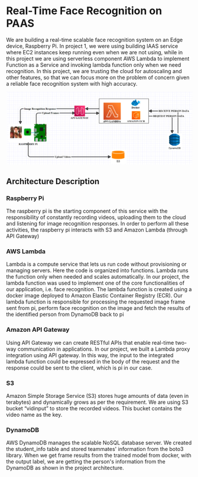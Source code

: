# Real-Time Face Recognition on PAAS
We are building a real-time scalable face recognition system on an Edge device, Raspberry Pi. In project 1, we were using building IAAS service where EC2 instances keep running even when we are not using, while in this project we are using serverless component AWS Lambda to implement Function as a Service and invoking lambda function only when we need recognition.  In this project, we are trusting the cloud for autoscaling and other features, so that we can focus more on the problem of concern given a reliable face recognition system with high accuracy.

![alt text](PAAS.png)


## Architecture Description

### Raspberry Pi

The raspberry pi is the starting component of this service with the responsibility of constantly recording videos, uploading them to the cloud and listening for image recognition responses. In order to perform all these activities, the raspberry pi interacts with S3 and Amazon Lambda (through API Gateway)

### AWS Lambda

Lambda is a compute service that lets us run code without provisioning or managing servers. Here the code is organized into functions. Lambda runs the function only when needed and scales automatically. In our project, the lambda function was used to implement one of the core functionalities of our application, i.e. face recognition. The lambda function is created using a docker image deployed to Amazon Elastic Container Registry (ECR). Our lambda function is responsible for processing the requested image frame sent from pi, perform face recognition on the image and fetch the results of the identified person from DynamoDB back to pi


### Amazon API Gateway

Using API Gateway we can create RESTful APIs that enable real-time two-way communication in applications. In our project, we built a Lambda proxy integration using API gateway. In this way, the input to the integrated lambda function could be expressed in the body of the request and the response could be sent to the client, which is pi in our case.


### S3
Amazon Simple Storage Service (S3) stores huge amounts of data (even in terabytes) and dynamically grows as per the requirement. We are using S3 bucket “vidinput” to store the recorded videos. This bucket contains the video name as the key.

### DynamoDB

AWS DynamoDB manages the scalable NoSQL database server. We created the student_info table and stored teammates' information from the boto3 library. When we get frame results from the trained model from docker, with the output label, we are getting the person's information from the DynamoDB as shown in the project architecture.




<!-- ### Custom face-recognition model
https://drive.google.com/drive/folders/1qrNfLNGy0WS8_L82BnHh-5EwQwSGUYwJ?usp=sharing

### Instruction to use this project
    - Power on the raspberry pi.
    - Connect to it via monitor or ssh.
    - Install required python modules using the pip install command.
    - Transfer the python file via SCP.
    - To run the real-time face recognition application, go the the appropriate folder & execute the following command: python vid.py

### AWS Credentials
    Access key ID: AKIAU26NNX3KUZL2A6KE
    Secret access key: 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
    Region: US East (N. Virginia) us-east-1

### S3 Bucket Name
    vidinput

### DynamoDB Table
    Table Name: student_info
    Partition Key: label
### API Gateway
    uri = 'https://i94akakfz7.execute-api.us-east-1.amazonaws.com/test/facerecognition'
    message = {"imgStr": img_as_string, "imgName": filename}

### AWS Lambda
    Function Name: faceRecognitionCore
    Invocation Type: http request through API gateway

### Team:57
    Mani Sai Tejaswy Valluri (mvallur2@asu.edu)
    Pavan Mallina (pmallina@asu.edu)
    Takshshila Rawat (trawat2@asu.edu) -->
